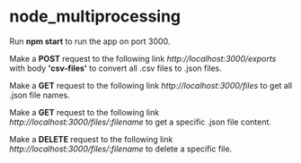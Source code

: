 # node_multiprocessing

Run **npm start** to run the app on port 3000.

Make a **POST** request to the following link _http://localhost:3000/exports_ with body **'csv-files'** to convert all .csv files to .json files.

Make a **GET** request to the following link _http://localhost:3000/files_ to get all .json file names.

Make a **GET** request to the following link _http://localhost:3000/files/:filename_ to get a specific .json file content.

Make a **DELETE** request to the following link _http://localhost:3000/files/:filename_ to delete a specific file.
